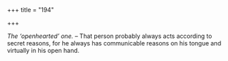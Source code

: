 +++
title = "194"

+++

*The ‘openhearted’ one.* – That person probably always acts according to secret reasons, for he always has communicable reasons on his tongue and virtually in his open hand.


